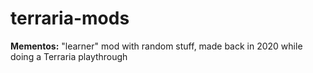 # terraria-mods
**Mementos:** "learner" mod with random stuff, made back in 2020 while doing a Terraria playthrough
